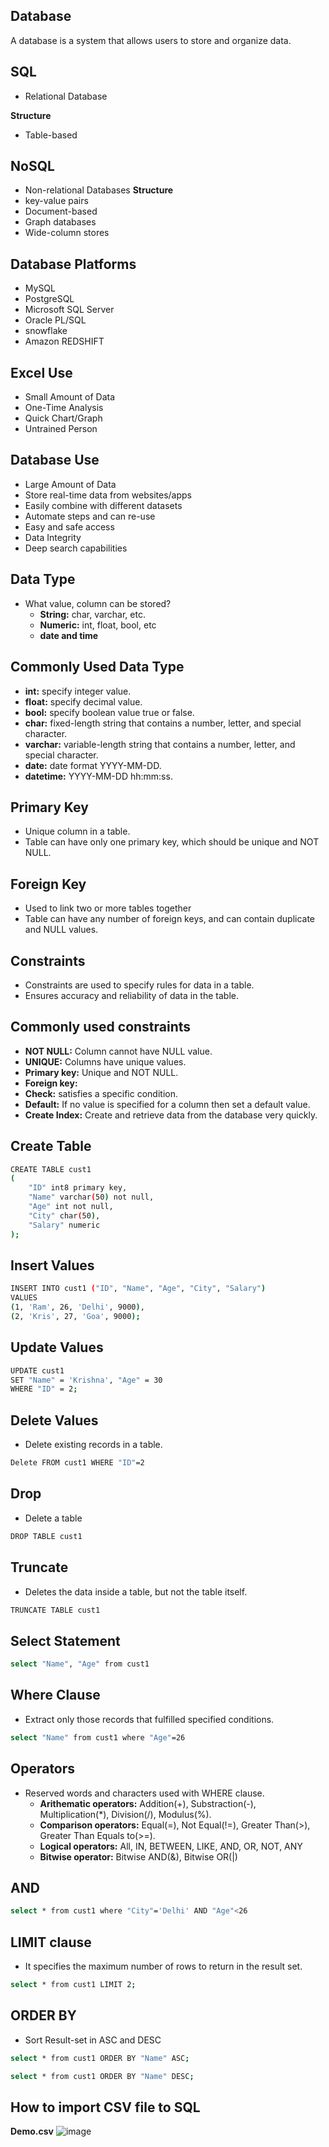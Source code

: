 ## Database
A database is a system that allows users to store and organize data.

## SQL
- Relational Database

**Structure**  
- Table-based

## NoSQL
- Non-relational Databases
**Structure**
- key-value pairs
- Document-based
- Graph databases
- Wide-column stores

## Database Platforms
- MySQL
- PostgreSQL
- Microsoft SQL Server
- Oracle PL/SQL
- snowflake
- Amazon REDSHIFT

## Excel Use
- Small Amount of Data
- One-Time Analysis
- Quick Chart/Graph
- Untrained Person

## Database Use
- Large Amount of Data
- Store real-time data from websites/apps
- Easily combine with different datasets
- Automate steps and can re-use
- Easy and safe access
- Data Integrity
- Deep search capabilities

## Data Type
- What value, column can be stored?
  - **String:** char, varchar, etc.
  - **Numeric:** int, float, bool, etc
  - **date and time**
 
## Commonly Used Data Type
- **int:** specify integer value. 
- **float:** specify decimal value.
- **bool:** specify boolean value true or false.
- **char:** fixed-length string that contains a number, letter, and special character.
- **varchar:** variable-length string that contains a number, letter, and special character.
- **date:** date format YYYY-MM-DD.
- **datetime:** YYYY-MM-DD hh:mm:ss.

## Primary Key
- Unique column in a table.
- Table can have only one primary key, which should be unique and NOT NULL.

## Foreign Key
- Used to link two or more tables together
- Table can have any number of foreign keys, and can contain duplicate and NULL values.

## Constraints
- Constraints are used to specify rules for data in a table.
- Ensures accuracy and reliability of data in the table.

## Commonly used constraints 
- **NOT NULL:** Column cannot have NULL value.
- **UNIQUE:** Columns have unique values.
- **Primary key:**  Unique and NOT NULL.
- **Foreign key:**
- **Check:** satisfies a specific condition.
- **Default:** If no value is specified for a column then set a default value.
- **Create Index:** Create and retrieve data from the database very quickly.

## Create Table
```bash
CREATE TABLE cust1
(
	"ID" int8 primary key,
	"Name" varchar(50) not null,
	"Age" int not null,
	"City" char(50),
	"Salary" numeric
);
```

## Insert Values
```bash
INSERT INTO cust1 ("ID", "Name", "Age", "City", "Salary") 
VALUES 
(1, 'Ram', 26, 'Delhi', 9000),
(2, 'Kris', 27, 'Goa', 9000);
```
## Update Values
```bash
UPDATE cust1
SET "Name" = 'Krishna', "Age" = 30
WHERE "ID" = 2;
```
## Delete Values
- Delete existing records in a table.
```bash
Delete FROM cust1 WHERE "ID"=2
```

## Drop
- Delete a table
```bash
DROP TABLE cust1
```

## Truncate
- Deletes the data inside a table, but not the table itself.
```bash
TRUNCATE TABLE cust1
```

## Select Statement
```bash
select "Name", "Age" from cust1
```

## Where Clause
- Extract only those records that fulfilled specified conditions.
```bash
select "Name" from cust1 where "Age"=26
```

## Operators
- Reserved words and characters used with WHERE clause.
  - **Arithematic operators:** Addition(+), Substraction(-), Multiplication(*), Division(/), Modulus(%).
  - **Comparison operators:** Equal(=), Not Equal(!=), Greater Than(>), Greater Than Equals to(>=).
  - **Logical operators:** All, IN, BETWEEN, LIKE, AND, OR, NOT, ANY
  - **Bitwise operator:** Bitwise AND(&), Bitwise OR(|)
 
## AND
```bash
select * from cust1 where "City"='Delhi' AND "Age"<26
```

## LIMIT clause
- It specifies the maximum number of rows to return in the result set.
```bash
select * from cust1 LIMIT 2;
```

## ORDER BY
- Sort Result-set in ASC and DESC
```bash
select * from cust1 ORDER BY "Name" ASC;
```
```bash
select * from cust1 ORDER BY "Name" DESC;
```

## How to import CSV file to SQL
**Demo.csv**
![image](https://github.com/Krishna-Gopal-Pathak/Data-Analytics/assets/142927819/453a0af3-c809-4ec1-946e-9516b1c7cf6e)

